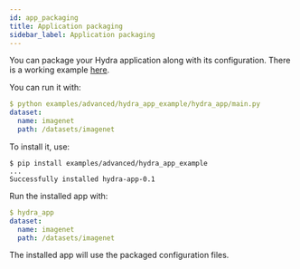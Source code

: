 ```yaml
---
id: app_packaging
title: Application packaging
sidebar_label: Application packaging 
---
```


You can package your Hydra application along with its configuration.
There is a working example [here](https://github.com/facebookresearch/hydra/tree/0.11_branch/examples/advanced/hydra_app_example).

You can run it with:

```yaml
$ python examples/advanced/hydra_app_example/hydra_app/main.py
dataset:
  name: imagenet
  path: /datasets/imagenet
```

To install it, use:
```text
$ pip install examples/advanced/hydra_app_example
...
Successfully installed hydra-app-0.1
```

Run the installed app with:
```yaml
$ hydra_app
dataset:
  name: imagenet
  path: /datasets/imagenet
```

The installed app will use the packaged configuration files.
